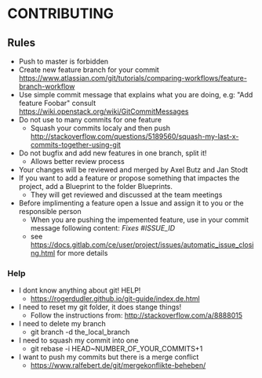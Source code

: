 # CONTRIBUTING

## Rules

- Push to master is forbidden
- Create new feature branch for your commit <https://www.atlassian.com/git/tutorials/comparing-workflows/feature-branch-workflow>
- Use simple commit message that explains what you are doing, e.g: "Add feature
  Foobar" consult <https://wiki.openstack.org/wiki/GitCommitMessages>
- Do not use to many commits for one feature
  - Squash your commits localy and then push <http://stackoverflow.com/questions/5189560/squash-my-last-x-commits-together-using-git>
- Do not bugfix and add new features in one branch, split it!
  - Allows better review process
- Your changes will be reviewed and merged by Axel Butz and Jan Stodt
- If you want to add a feature or propose something that impactes the
  project, add a Blueprint to the folder Blueprints.
  - They will get reviewed and discussed at the team meetings
- Before implimenting a feature open a Issue and assign it to you
  or the responsible person
  - When you are pushing the impemented feature,
    use in your commit message following content: *Fixes #ISSUE_ID*
  - see <https://docs.gitlab.com/ce/user/project/issues/automatic_issue_closing.html>
    for more details

### Help
- I dont know anything about git! HELP!
  - <https://rogerdudler.github.io/git-guide/index.de.html>
- I need to reset my git folder, it does stange things!
  - Follow the instructions from: <http://stackoverflow.com/a/8888015>
- I need to delete my branch
  - git branch -d the_local_branch
- I need to squash my commit into one
  - git rebase -i HEAD~NUMBER_OF_YOUR_COMMITS+1
- I want to push my commits but there is a merge conflict
  - <https://www.ralfebert.de/git/mergekonflikte-beheben/>
